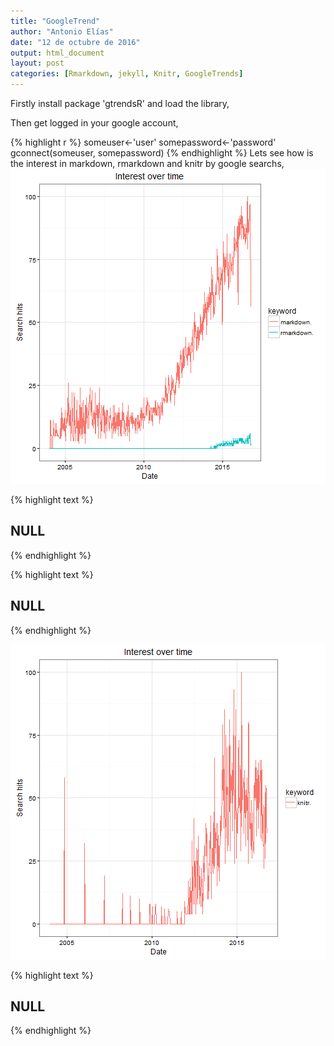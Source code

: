 ```yaml
---
title: "GoogleTrend"
author: "Antonio Elías"
date: "12 de octubre de 2016"
output: html_document
layout: post
categories: [Rmarkdown, jekyll, Knitr, GoogleTrends]
---
```



Firstly install package 'gtrendsR' and load the library,

Then get logged in your google account, 

{% highlight r %}
someuser<-'user'
somepassword<-'password'
gconnect(someuser, somepassword)
{% endhighlight %}
Lets see how is the interest in markdown, rmarkdown and knitr by google searchs,
![center](/figure/source/2016-10-12-Our-topics-google-trends/pressure-1.png)

{% highlight text %}
## NULL
{% endhighlight %}



{% highlight text %}
## NULL
{% endhighlight %}

![center](/figure/source/2016-10-12-Our-topics-google-trends/pressure-2.png)

{% highlight text %}
## NULL
{% endhighlight %}
